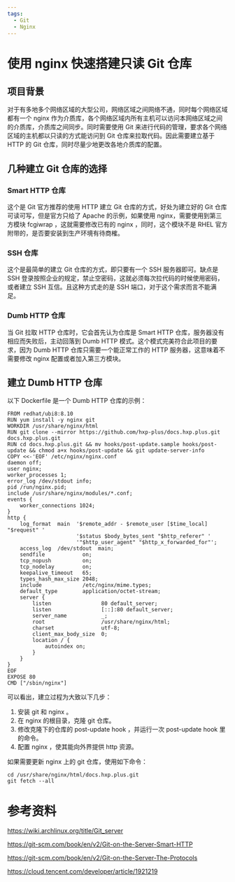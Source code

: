 ```yaml
---
tags:
  - Git
  - Nginx
---
```


# 使用 nginx 快速搭建只读 Git 仓库

## 项目背景

对于有多地多个网络区域的大型公司，网络区域之间网络不通，同时每个网络区域都有一个 nginx 作为介质库，各个网络区域内所有主机可以访问本网络区域之间的介质库，介质库之间同步。同时需要使用 Git 来进行代码的管理，要求各个网络区域的主机都以只读的方式能访问到 Git 仓库来拉取代码。因此需要建立基于 HTTP 的 Git 仓库，同时尽量少地更改各地介质库的配置。

## 几种建立 Git 仓库的选择

### Smart HTTP 仓库

这个是 Git 官方推荐的使用 HTTP 建立 Git 仓库的方式，好处为建立好的 Git 仓库可读可写，但是官方只给了 Apache 的示例，如果使用 nginx，需要使用到第三方模块 fcgiwrap ，这就需要修改已有的 nginx ，同时，这个模块不是 RHEL 官方附带的，是否要安装到生产环境有待商榷。

### SSH 仓库

这个是最简单的建立 Git 仓库的方式，即只要有一个 SSH 服务器即可。缺点是 SSH 登录按照企业的规定，禁止空密码，这就必须每次拉代码的时候使用密码，或者建立 SSH 互信。且这种方式走的是 SSH 端口，对于这个需求而言不能满足。

### Dumb HTTP 仓库

当 Git 拉取 HTTP 仓库时，它会首先认为仓库是 Smart HTTP 仓库，服务器没有相应而失败后，主动回落到 Dumb HTTP 模式。这个模式完美符合此项目的要求，因为 Dumb HTTP 仓库只需要一个能正常工作的 HTTP 服务器，这意味着不需要修改 nginx 配置或者加入第三方模块。

## 建立 Dumb HTTP 仓库

以下 Dockerfile 是一个 Dumb HTTP 仓库的示例：

```
FROM redhat/ubi8:8.10
RUN yum install -y nginx git
WORKDIR /usr/share/nginx/html
RUN git clone --mirror https://github.com/hxp-plus/docs.hxp.plus.git docs.hxp.plus.git
RUN cd docs.hxp.plus.git && mv hooks/post-update.sample hooks/post-update && chmod a+x hooks/post-update && git update-server-info
COPY <<-'EOF' /etc/nginx/nginx.conf
daemon off;
user nginx;
worker_processes 1;
error_log /dev/stdout info;
pid /run/nginx.pid;
include /usr/share/nginx/modules/*.conf;
events {
    worker_connections 1024;
}
http {
    log_format  main  '$remote_addr - $remote_user [$time_local] "$request" '
                      '$status $body_bytes_sent "$http_referer" '
                      '"$http_user_agent" "$http_x_forwarded_for"';
    access_log  /dev/stdout  main;
    sendfile            on;
    tcp_nopush          on;
    tcp_nodelay         on;
    keepalive_timeout   65;
    types_hash_max_size 2048;
    include             /etc/nginx/mime.types;
    default_type        application/octet-stream;
    server {
        listen                80 default_server;
        listen                [::]:80 default_server;
        server_name           _;
        root                  /usr/share/nginx/html;
        charset               utf-8;
        client_max_body_size  0;
        location / {
            autoindex on;
        }
    }
}
EOF
EXPOSE 80
CMD ["/sbin/nginx"]
```

可以看出，建立过程为大致以下几步：

1. 安装 git 和 nginx 。
2. 在 nginx 的根目录，克隆 git 仓库。
3. 修改克隆下的仓库的 post-update hook ，并运行一次 post-update hook 里的命令。
4. 配置 nginx ，使其能向外界提供 http 资源。

如果需要更新 nginx 上的 git 仓库，使用如下命令：

```
cd /usr/share/nginx/html/docs.hxp.plus.git
git fetch --all
```

# 参考资料

https://wiki.archlinux.org/title/Git_server

https://git-scm.com/book/en/v2/Git-on-the-Server-Smart-HTTP

https://git-scm.com/book/en/v2/Git-on-the-Server-The-Protocols

https://cloud.tencent.com/developer/article/1921219
